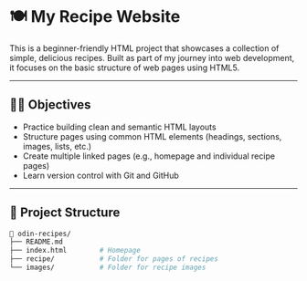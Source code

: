 # 🍽️ My Recipe Website

This is a beginner-friendly HTML project that showcases a collection of simple, delicious recipes. Built as part of my journey into web development, it focuses on the basic structure of web pages using HTML5.

---

## 🧑‍🍳 Objectives

- Practice building clean and semantic HTML layouts
- Structure pages using common HTML elements (headings, sections, images, lists, etc.)
- Create multiple linked pages (e.g., homepage and individual recipe pages)
- Learn version control with Git and GitHub

---

## 📂 Project Structure

```bash
📁 odin-recipes/
├── README.md
├── index.html        # Homepage
├── recipe/           # Folder for pages of recipes   
└── images/           # Folder for recipe images
